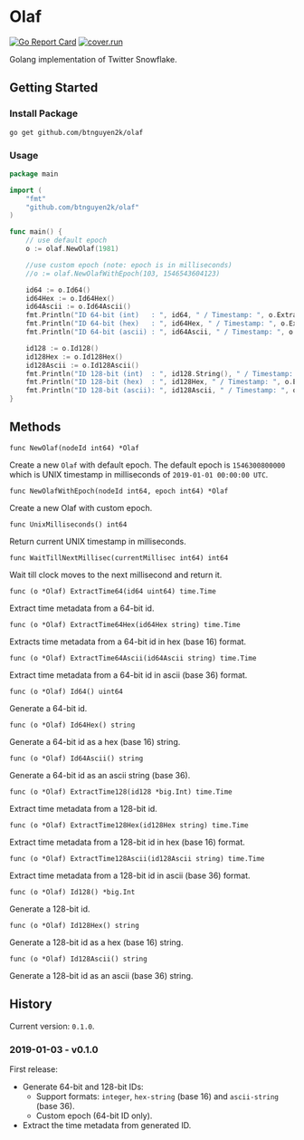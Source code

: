 # Olaf

[![Go Report Card](https://goreportcard.com/badge/github.com/btnguyen2k/olaf)](https://goreportcard.com/report/github.com/btnguyen2k/olaf)
[![cover.run](https://cover.run/go/github.com/btnguyen2k/olaf.svg?style=flat&tag=golang-1.10)](https://cover.run/go?tag=golang-1.10&repo=github.com%2Fbtnguyen2k%2Folaf)

Golang implementation of Twitter Snowflake.

## Getting Started

### Install Package

```
go get github.com/btnguyen2k/olaf
```

### Usage

```go
package main

import (
    "fmt"
    "github.com/btnguyen2k/olaf"
)

func main() {
    // use default epoch
    o := olaf.NewOlaf(1981)

    //use custom epoch (note: epoch is in milliseconds)
    //o := olaf.NewOlafWithEpoch(103, 1546543604123)

    id64 := o.Id64()
    id64Hex := o.Id64Hex()
    id64Ascii := o.Id64Ascii()
    fmt.Println("ID 64-bit (int)   : ", id64, " / Timestamp: ", o.ExtractTime64(id64))
    fmt.Println("ID 64-bit (hex)   : ", id64Hex, " / Timestamp: ", o.ExtractTime64Hex(id64Hex))
    fmt.Println("ID 64-bit (ascii) : ", id64Ascii, " / Timestamp: ", o.ExtractTime64Ascii(id64Ascii))

    id128 := o.Id128()
    id128Hex := o.Id128Hex()
    id128Ascii := o.Id128Ascii()
    fmt.Println("ID 128-bit (int)  : ", id128.String(), " / Timestamp: ", o.ExtractTime128(id128))
    fmt.Println("ID 128-bit (hex)  : ", id128Hex, " / Timestamp: ", o.ExtractTime128Hex(id128Hex))
    fmt.Println("ID 128-bit (ascii): ", id128Ascii, " / Timestamp: ", o.ExtractTime128Ascii(id128Ascii))
}
```

## Methods

`func NewOlaf(nodeId int64) *Olaf`

Create a new `Olaf` with default epoch.
The default epoch is `1546300800000` which is UNIX timestamp in milliseconds of `2019-01-01 00:00:00 UTC`.

`func NewOlafWithEpoch(nodeId int64, epoch int64) *Olaf`

Create a new Olaf with custom epoch.

`func UnixMilliseconds() int64`

Return current UNIX timestamp in milliseconds.

`func WaitTillNextMillisec(currentMillisec int64) int64`

Wait till clock moves to the next millisecond and return it.

`func (o *Olaf) ExtractTime64(id64 uint64) time.Time`

Extract time metadata from a 64-bit id.

`func (o *Olaf) ExtractTime64Hex(id64Hex string) time.Time`

Extracts time metadata from a 64-bit id in hex (base 16) format.

`func (o *Olaf) ExtractTime64Ascii(id64Ascii string) time.Time`

Extract time metadata from a 64-bit id in ascii (base 36) format.

`func (o *Olaf) Id64() uint64`

Generate a 64-bit id.

`func (o *Olaf) Id64Hex() string`

Generate a 64-bit id as a hex (base 16) string.

`func (o *Olaf) Id64Ascii() string`

Generate a 64-bit id as an ascii string (base 36).

`func (o *Olaf) ExtractTime128(id128 *big.Int) time.Time`

Extract time metadata from a 128-bit id.

`func (o *Olaf) ExtractTime128Hex(id128Hex string) time.Time`

Extract time metadata from a 128-bit id in hex (base 16) format.

`func (o *Olaf) ExtractTime128Ascii(id128Ascii string) time.Time`

Extract time metadata from a 128-bit id in ascii (base 36) format.

`func (o *Olaf) Id128() *big.Int`

Generate a 128-bit id.

`func (o *Olaf) Id128Hex() string`

Generate a 128-bit id as a hex (base 16) string.

`func (o *Olaf) Id128Ascii() string`

Generate a 128-bit id as an ascii (base 36) string.

## History

Current version: `0.1.0`.

### 2019-01-03 - v0.1.0

First release:

- Generate 64-bit and 128-bit IDs:
  - Support formats: `integer`, `hex-string` (base 16) and `ascii-string` (base 36).
  - Custom epoch (64-bit ID only).
- Extract the time metadata from generated ID.
